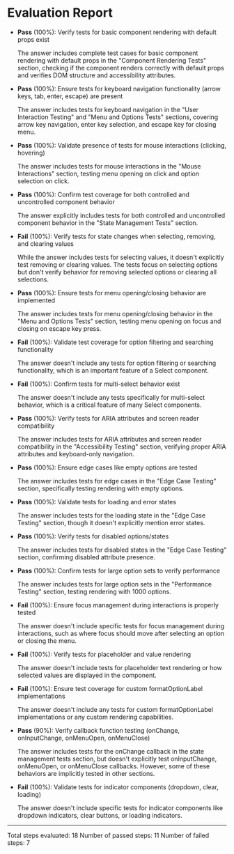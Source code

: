# Evaluation Report

- **Pass** (100%): Verify tests for basic component rendering with default props exist
  
  The answer includes complete test cases for basic component rendering with default props in the "Component Rendering Tests" section, checking if the component renders correctly with default props and verifies DOM structure and accessibility attributes.

- **Pass** (100%): Ensure tests for keyboard navigation functionality (arrow keys, tab, enter, escape) are present
  
  The answer includes tests for keyboard navigation in the "User Interaction Testing" and "Menu and Options Tests" sections, covering arrow key navigation, enter key selection, and escape key for closing menu.

- **Pass** (100%): Validate presence of tests for mouse interactions (clicking, hovering)
  
  The answer includes tests for mouse interactions in the "Mouse Interactions" section, testing menu opening on click and option selection on click.

- **Pass** (100%): Confirm test coverage for both controlled and uncontrolled component behavior
  
  The answer explicitly includes tests for both controlled and uncontrolled component behavior in the "State Management Tests" section.

- **Fail** (100%): Verify tests for state changes when selecting, removing, and clearing values
  
  While the answer includes tests for selecting values, it doesn't explicitly test removing or clearing values. The tests focus on selecting options but don't verify behavior for removing selected options or clearing all selections.

- **Pass** (100%): Ensure tests for menu opening/closing behavior are implemented
  
  The answer includes tests for menu opening/closing behavior in the "Menu and Options Tests" section, testing menu opening on focus and closing on escape key press.

- **Fail** (100%): Validate test coverage for option filtering and searching functionality
  
  The answer doesn't include any tests for option filtering or searching functionality, which is an important feature of a Select component.

- **Fail** (100%): Confirm tests for multi-select behavior exist
  
  The answer doesn't include any tests specifically for multi-select behavior, which is a critical feature of many Select components.

- **Pass** (100%): Verify tests for ARIA attributes and screen reader compatibility
  
  The answer includes tests for ARIA attributes and screen reader compatibility in the "Accessibility Testing" section, verifying proper ARIA attributes and keyboard-only navigation.

- **Pass** (100%): Ensure edge cases like empty options are tested
  
  The answer includes tests for edge cases in the "Edge Case Testing" section, specifically testing rendering with empty options.

- **Pass** (100%): Validate tests for loading and error states
  
  The answer includes tests for the loading state in the "Edge Case Testing" section, though it doesn't explicitly mention error states.

- **Pass** (100%): Verify tests for disabled options/states
  
  The answer includes tests for disabled states in the "Edge Case Testing" section, confirming disabled attribute presence.

- **Pass** (100%): Confirm tests for large option sets to verify performance
  
  The answer includes tests for large option sets in the "Performance Testing" section, testing rendering with 1000 options.

- **Fail** (100%): Ensure focus management during interactions is properly tested
  
  The answer doesn't include specific tests for focus management during interactions, such as where focus should move after selecting an option or closing the menu.

- **Fail** (100%): Verify tests for placeholder and value rendering
  
  The answer doesn't include tests for placeholder text rendering or how selected values are displayed in the component.

- **Fail** (100%): Ensure test coverage for custom formatOptionLabel implementations
  
  The answer doesn't include any tests for custom formatOptionLabel implementations or any custom rendering capabilities.

- **Pass** (90%): Verify callback function testing (onChange, onInputChange, onMenuOpen, onMenuClose)
  
  The answer includes tests for the onChange callback in the state management tests section, but doesn't explicitly test onInputChange, onMenuOpen, or onMenuClose callbacks. However, some of these behaviors are implicitly tested in other sections.

- **Fail** (100%): Validate tests for indicator components (dropdown, clear, loading)
  
  The answer doesn't include specific tests for indicator components like dropdown indicators, clear buttons, or loading indicators.

---

Total steps evaluated: 18
Number of passed steps: 11
Number of failed steps: 7